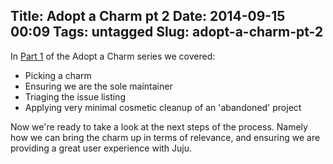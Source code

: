 Title: Adopt a Charm pt 2
Date: 2014-09-15 00:09
Tags: untagged
Slug: adopt-a-charm-pt-2
---
In [Part 1](/adopt-a-charm) of the Adopt a Charm series we covered:

- Picking a charm
- Ensuring we are the sole maintainer
- Triaging the issue listing
- Applying very minimal cosmetic cleanup of an 'abandoned' project

Now we're ready to take a look at the next steps of the process. Namely how we can bring the charm up in terms of relevance, and ensuring we are providing a great user experience with Juju.


 